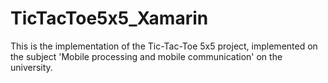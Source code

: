 # TicTacToe5x5_Xamarin
This is the implementation of the Tic-Tac-Toe 5x5 project, implemented on the subject 'Mobile processing and mobile communication' on the university.

